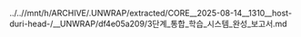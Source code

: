 ../..//mnt/h/ARCHIVE/.UNWRAP/extracted/CORE__2025-08-14__1310__host-duri-head-/__UNWRAP/df4e05a209/3단계_통합_학습_시스템_완성_보고서.md